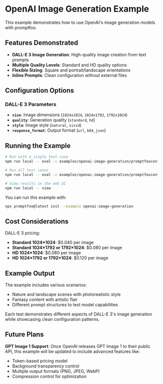 # OpenAI Image Generation Example

This example demonstrates how to use OpenAI's image generation models with promptfoo.

## Features Demonstrated

- **DALL-E 3 Image Generation**: High-quality image creation from text prompts
- **Multiple Quality Levels**: Standard and HD quality options
- **Flexible Sizing**: Square and portrait/landscape orientations  
- **Inline Prompts**: Clean configuration without external files

## Configuration Options

### DALL-E 3 Parameters

- **`size`**: Image dimensions (`1024x1024`, `1024x1792`, `1792x1024`)
- **`quality`**: Generation quality (`standard`, `hd`)
- **`style`**: Image style (`natural`, `vivid`)
- **`response_format`**: Output format (`url`, `b64_json`)

## Running the Example

```bash
# Run with a single test case
npm run local -- eval -c examples/openai-image-generation/promptfooconfig.yaml -n 1

# Run all test cases
npm run local -- eval -c examples/openai-image-generation/promptfooconfig.yaml

# View results in the web UI
npm run local -- view
```

You can run this example with:

```bash
npx promptfoo@latest init --example openai-image-generation
```

## Cost Considerations

DALL-E 3 pricing:
- **Standard 1024×1024**: $0.040 per image
- **Standard 1024×1792 or 1792×1024**: $0.080 per image  
- **HD 1024×1024**: $0.080 per image
- **HD 1024×1792 or 1792×1024**: $0.120 per image

## Example Output

The example includes various scenarios:
- Nature and landscape scenes with photorealistic style
- Fantasy content with artistic flair
- Different prompt structures to test model capabilities

Each test demonstrates different aspects of DALL-E 3's image generation while showcasing clean configuration patterns.

## Future Plans

**GPT Image 1 Support**: Once OpenAI releases GPT Image 1 to their public API, this example will be updated to include advanced features like:
- Token-based pricing model
- Background transparency control
- Multiple output formats (PNG, JPEG, WebP)
- Compression control for optimization 